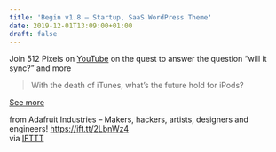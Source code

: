 ```yaml
---
title: 'Begin v1.8 – Startup, SaaS WordPress Theme'
date: 2019-12-01T13:09:00+01:00
draft: false
---
```


Join 512 Pixels on [YouTube](https://www.youtube.com/watch?v=aybDreAz6Lk&feature=youtu.be) on the quest to answer the question “will it sync?” and more

> With the death of iTunes, what’s the future hold for iPods?

[See more](https://www.youtube.com/watch?v=aybDreAz6Lk&feature=youtu.be)

  
  
from Adafruit Industries – Makers, hackers, artists, designers and engineers! https://ift.tt/2LbnWz4  
via [IFTTT](https://ifttt.com/?ref=da&site=blogger)
